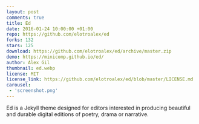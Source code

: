 ```yaml
---
layout: post
comments: true
title: Ed
date: 2016-01-24 10:00:00 +01:00
repo: https://github.com/elotroalex/ed
forks: 132
stars: 125
download: https://github.com/elotroalex/ed/archive/master.zip
demo: https://minicomp.github.io/ed/
author: Alex Gil
thumbnail: ed.webp
license: MIT
license_link: https://github.com/elotroalex/ed/blob/master/LICENSE.md
carousel:
 - 'screenshot.png'
---
```


Ed is a Jekyll theme designed for editors interested in producing beautiful and durable digital editions of poetry, drama or narrative.
